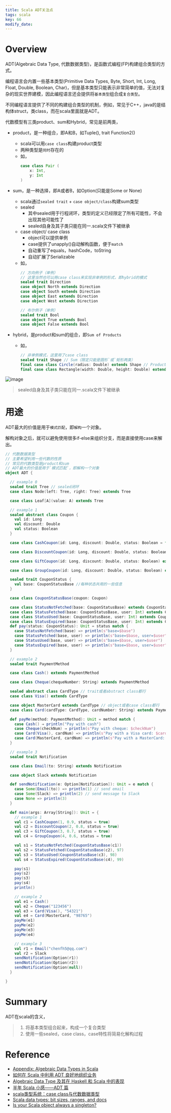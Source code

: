 ```yaml
---
title: Scala ADT关注点
tags: scala
key: 66
modify_date:
---
```


# Overview

ADT(Algebraic Data Type, 代数数据类型)，是函数式编程(FP)构建组合类型的方式。

编程语言会内置一些基本类型(Primitive Data Types, Byte, Short, Int, Long, Float, Double, Boolean, Char)，但是基本类型只能表示非常简单的值，无法对复杂的现实世界建模，因此编程语言还会提供将`基本类型`组合成`复合类型`。

不同编程语言提供了不同的构建组合类型的机制，例如，常见于C++，java的是结构体struct，类class，而在scala里面就是ADT。

代数模型有三类product、sum和Hybrid，常见是前两类，

- product，是一种组合，即A和B，如Tuple(), trait Function2()
    - scala可以用`case class`构建product类型
    - 两种类型是`同时`存在的
    - 如，
        ```scala
        case class Pair (
            x: Int,
            y: Int
        )
        ```
    
- sum，是一种选择，即A或者B，如Option(只能是Some or None)
    - scala通过`sealed trait` + `case object/class`构建sum类型
    - sealed
        - 其中sealed用于行程闭环，类型的定义已经限定了所有可能性，不会出现其他可能性了
        - sealed自身及其子类只能在同一.scala文件下被继承
    - case object/ case class
        - object可以提供单例
        - case提供了unapply()自动解构函数，便于`match`
        - 自动重写了equals，hashCode，toString
        - 自动扩展了Serializable
    - 如，
        ```scala
        // 方向例子（单例）
        // 这里当然也可以用case class来实现非单例的形式，即hybrid的模式
        sealed trait Direction
        case object North extends Direction
        case object South extends Direction
        case object East extends Direction
        case object West extends Direction
        
        // 布尔例子（单例）
        sealed trait Bool
        case object True extends Bool
        case object False extends Bool
        ```

- hybrid，是product和sum的组合，即`Sum of Products`
    - 如，
        ```scala
        // 非单例模式，这里用了case class
        sealed trait Shape // Sum（限定只能是圆形`或`矩形两类）
        final case class Circle(radius: Double) extends Shape // Product
        final case class Rectangle(width: Double, height: Double) extends Shape // Product
        ```


![image](https://user-images.githubusercontent.com/8369671/58456221-3487db00-8156-11e9-9891-f7c53fa93a42.png)
> sealed自身及其子类只能在同一.scala文件下被继承

# 用途
ADT最大的价值是用于`模式匹配`，即`解构`一个对象。

解构对象之后，就可以避免使用很多if-else来组织分支，而是直接使用case来解出。

```scala
// 代数数据类型
// 主要希望利用一些代数的性质
// 常见的代数类型是product和sum
// ADT最大的价值是用于`模式匹配`，即解构一个对象
object ADT {

  // example 0
  sealed trait Tree // sealed闭环
  case class Node(left: Tree, right: Tree) extends Tree

  case class Leaf[A](value: A) extends Tree

  // example 1
  sealed abstract class Coupon {
    val id: Long
    val discount: Double
    val status: Boolean
  }

  case class CashCoupon(id: Long, discount: Double, status: Boolean = false) extends Coupon

  case class DiscountCoupon(id: Long, discount: Double, status: Boolean) extends Coupon

  case class GiftCoupon(id: Long, discount: Double, status: Boolean) extends Coupon

  case class GroupCoupon(id: Long, discount: Double, status: Boolean) extends Coupon

  sealed trait CouponStatus {
    val base: CouponStatusBase //每种状态共用的一些信息
  }

  case class CouponStatusBase(coupon: Coupon)

  case class StatusNotFetched(base: CouponStatusBase) extends CouponStatus //未领取
  case class StatusFetched(base: CouponStatusBase, user: Int) extends CouponStatus //已领取但未使用
  case class StatusUsed(base: CouponStatusBase, user: Int) extends CouponStatus //已使用
  case class StatusExpired(base: CouponStatusBase, user: Int) extends CouponStatus //过期优惠券
  def pay(status: CouponStatus): Unit = status match {
    case StatusNotFetched(base) => println(s"base=$base")
    case StatusFetched(base, user) => println(s"base=$base, user=$user")
    case StatusUsed(base, user) => println(s"base=$base, user=$user")
    case StatusExpired(base, user) => println(s"base=$base, user=$user")
  }

  // example 2
  sealed trait PaymentMethod

  case class Cash() extends PaymentMethod

  case class Cheque(chequeNumber: String) extends PaymentMethod

  sealed abstract class CardType // trait或者abstract class都行
  case class Visa() extends CardType

  case object MasterCard extends CardType // object或者case class都行
  case class Card(cardType: CardType, cardNumber: String) extends PaymentMethod

  def payMe(method: PaymentMethod): Unit = method match {
    case Cash() ⇒ println("Pay with cash")
    case Cheque(checkNum) ⇒ println(s"Pay with cheque: $checkNum")
    case Card(Visa(), cardNum) => println(s"Pay with a Visa card: $cardNum")
    case Card(MasterCard, cardNum) => println(s"Pay with a MasterCard: $cardNum")
  }

  // example 3
  sealed trait Notification

  case class Email(to: String) extends Notification

  case object Slack extends Notification

  def sendNotification(e: Option[Notification]): Unit = e match {
    case Some(Email(to)) => println(1) // send email
    case Some(Slack) => println(2) // send message to Slack
    case None => println(3)
  }

  def main(args: Array[String]): Unit = {
    // example 1
    val c1 = CashCoupon(1, 0.9, status = true)
    val c2 = DiscountCoupon(2, 0.8, status = true)
    val c3 = GiftCoupon(3, 0.7, status = true)
    val c4 = GroupCoupon(4, 0.6, status = true)

    val s1 = StatusNotFetched(CouponStatusBase(c1))
    val s2 = StatusFetched(CouponStatusBase(c2), 97)
    val s3 = StatusUsed(CouponStatusBase(c3), 98)
    val s4 = StatusExpired(CouponStatusBase(c4), 99)

    pay(s1)
    pay(s2)
    pay(s3)
    pay(s4)
    println()

    // example 2
    val e1 = Cash()
    val e2 = Cheque("123456")
    val e3 = Card(Visa(), "54321")
    val e4 = Card(MasterCard, "98765")
    payMe(e1)
    payMe(e2)
    payMe(e3)
    payMe(e4)

    // example 3
    val r1 = Email("chenfh5@qq.com")
    val r2 = Slack
    sendNotification(Option(r1))
    sendNotification(Option(r2))
    sendNotification(Option(null))
  }

}
```

# Summary
ADT在scala的含义，
> 1. 将基本类型组合起来，构成一个复合类型
> 2. 使用一些sealed，case class，case特性将简易化解构过程

# Reference
- [Appendix: Algebraic Data Types in Scala](https://alvinalexander.com/scala/fp-book/algebraic-data-types-adts-in-scala)
- [如何在 Scala 中利用 ADT 良好地组织业务](http://shawdubie.com/notes/How-to-use-algebraic-data-type-in-development)
- [Algebraic Data Type 及其在 Haskell 和 Scala 中的表现](http://songkun.me/2018/07/12/2018-07-12-adt-in-haskell-and-scala/)
- [半年 Scala 小感——ADT 篇](http://ju.outofmemory.cn/entry/196149)
- [scala类型系统：case class与代数数据类型](http://hongjiang.info/scala-case-class-and-algebraic-data-type/)
- [Scala data types: bit sizes, ranges, and docs](https://alvinalexander.com/scala/scala-data-types-bits-ranges-int-short-long-float-double)
- [Is your Scala object always a singleton?](https://blog.softwaremill.com/is-your-scala-object-always-a-singleton-cb3fd24a2fd9)